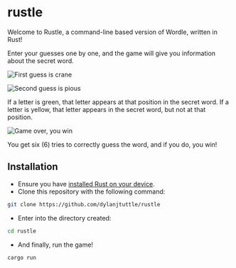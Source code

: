 # rustle
Welcome to Rustle, a command-line based version of Wordle, written in Rust!

Enter your guesses one by one, and the game will give you information about the secret word.

![First guess is crane](https://i.ibb.co/rmfZ86h/crane.png)

![Second guess is pious](https://i.ibb.co/ryYmcvC/pious.png)

If a letter is green, that letter appears at that position in the secret word. If a letter is yellow, that letter appears in the secret word, but not at that position.

![Game over, you win](https://i.ibb.co/jGPFB13/rustle.png)

You get six (6) tries to correctly guess the word, and if you do, you win!

## Installation
- Ensure you have [installed Rust on your device](https://www.rust-lang.org/tools/install).
- Clone this repository with the following command:
```bash
git clone https://github.com/dylanjtuttle/rustle
```
- Enter into the directory created:
```bash
cd rustle
```
- And finally, run the game!
```bash
cargo run
```